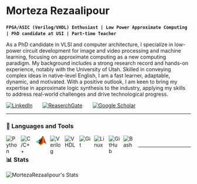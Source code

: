 # Morteza Rezaalipour 

**`FPGA/ASIC (Verilog/VHDL) Enthusiast | Low Power Approximate Computing | PhD candidate at USI | Part-time Teacher`**

As a PhD candidate in VLSI and computer architecture, I specialize in low-power circuit development for image and video processing and machine learning, focusing on approximate computing as a new computing paradigm. My background includes a strong research record and hands-on experience, notably with the University of Utah. Skilled in conveying complex ideas in native-level English, I am a fast learner, adaptable, dynamic, and motivated. With a positive outlook, I am keen to bring my expertise in approximate logic synthesis to the industry, applying my skills to address real-world challenges and drive technological progress.



<a href="https://www.linkedin.com/in/morteza-rezaalipour/"><img width="32px" alt="LinkedIn" title="LinkedIn" src="https://cdn.jsdelivr.net/gh/devicons/devicon@latest/icons/linkedin/linkedin-original.svg"/></a>
&#8287;&#8287;&#8287;&#8287;&#8287;
<a href="https://www.researchgate.net/profile/Morteza-Rezaalipour"><img width="32px" alt="ReaserchGate" title="ReaserchGate" src="https://i.imgur.com/rAaUU6y.png"/></a>
&#8287;&#8287;&#8287;&#8287;&#8287;
<a href="https://scholar.google.com/citations?hl=en&user=nOK-mUYAAAAJ"><img width="32px" alt="Google Scholar" title="Google Scholar" src="https://user-images.githubusercontent.com/66117993/96351906-8c452000-1084-11eb-926f-6536bd0c6d57.png"/></a>

---

### 🧰 Languages and Tools

<img align="left" alt="Python" title="Python" width="30px" style="padding-right:10px;" src="https://cdn.jsdelivr.net/gh/devicons/devicon/icons/python/python-plain.svg" />
<img align="left" alt="C/C++" title="C/C++" width="30px" style="padding-right:10px;" src="https://cdn.jsdelivr.net/gh/devicons/devicon/icons/cplusplus/cplusplus-line.svg" />
<img align="left" alt="MATLAB" title="MATLAB" width="30px" style="padding-right:10px;" src="https://raw.githubusercontent.com/github/explore/80688e429a7d4ef2fca1e82350fe8e3517d3494d/topics/matlab/matlab.png" />
<img align="left" alt="Verilog" title="Verilog" width="30px" style="padding-right:10px;" src="https://cdn.icon-icons.com/icons2/2107/PNG/512/file_type_verilog_icon_130092.png" />
<img align="left" alt="VHDL" title="VHDL" width="30px" style="padding-right:10px;" src="https://projugaadu.com/wp-content/uploads/2020/02/VHDL.png" />
<img align="left" alt="Git" width="30px" style="padding-right:10px;" src="https://cdn.jsdelivr.net/gh/devicons/devicon/icons/git/git-original.svg" />
<img align="left" alt="Linux" width="30px" style="padding-right:10px;" src="https://cdn.jsdelivr.net/gh/devicons/devicon/icons/linux/linux-original.svg" />
<img align="left" alt="GitHub" width="30px" style="padding-right:10px;" src="https://cdn.jsdelivr.net/gh/devicons/devicon/icons/github/github-original.svg" />
<img align="left" alt="Bash" width="30px" style="padding-right:10px;" src="https://cdn.jsdelivr.net/gh/devicons/devicon/icons/bash/bash-original.svg" />
<br />

---

### 📊 Stats


![MortezaRezaalipour's Stats](https://github-readme-stats.vercel.app/api?username=MortezaRezaalipour&theme=vue-dark&show_icons=true&hide_border=true&count_private=true)



<!-- ![GitHub Streak](https://streak-stats.demolab.com?user=ForrestKnight&theme=gruvbox&border_radius=4.5) -->


<!--
**MortezaRezaalipour/MortezaRezaalipour** is a ✨ _special_ ✨ repository because its `README.md` (this file) appears on your GitHub profile.

<img align="left" alt="Java" width="30px" style="padding-right:10px;" src="https://cdn.jsdelivr.net/gh/devicons/devicon/icons/java/java-original.svg"/>

Here are some ideas to get you started:
    ### Hi there 👋
- 🔭 I’m currently working on ...
- 🌱 I’m currently learning ...
- 👯 I’m looking to collaborate on ...
- 🤔 I’m looking for help with ...
- 💬 Ask me about ...
- 📫 How to reach me: ...
- 😄 Pronouns: ...
- ⚡ Fun fact: ...
-->
    
